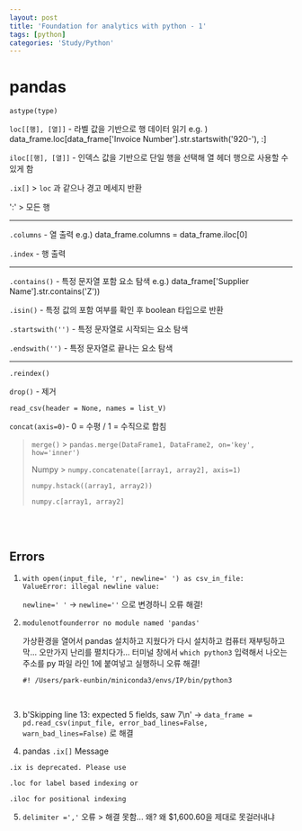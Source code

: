 ```yaml
---
layout: post
title: 'Foundation for analytics with python - 1'
tags: [python]
categories: 'Study/Python'
---
```


# pandas

`astype(type)`

`loc[[행], [열]]` - 라벨 값을 기반으로 행 데이터 읽기
e.g. ) data_frame.loc[data_frame['Invoice Number'].str.startswith('920-'), :]

`iloc[[행], [열]]` - 인덱스 값을 기반으로 단일 행을 선택해 열 헤더 행으로 사용할 수 있게 함

`.ix[]` > `loc` 과 같으나 경고 메세지 반환

':' > 모든 행

---

`.columns` - 열 출력
e.g.) data_frame.columns = data_frame.iloc[0] 

`.index` - 행 출력

---

`.contains()` - 특정 문자열 포함 요소 탐색
e.g.) data_frame['Supplier Name'].str.contains('Z'))

`.isin()` - 특정 값의 포함 여부를 확인 후 boolean 타입으로 반환

`.startswith('')` - 특정 문자열로 시작되는 요소 탐색

`.endswith('')` -  특정 문자열로 끝나는 요소 탐색

---

`.reindex()` 

`drop()` - 제거

`read_csv(header = None, names = list_V)`

`concat(axis=0)`- 0 = 수평 / 1 = 수직으로 합침

> `merge()` > `pandas.merge(DataFrame1, DataFrame2, on='key', how='inner')`
>
> Numpy > `numpy.concatenate([array1, array2], axis=1)`
>
> `numpy.hstack((array1, array2))`
>
> `numpy.c[array1, array2]`

<br/>

<br/>

## Errors

1. ```
   with open(input_file, 'r', newline=' ') as csv_in_file:
   ValueError: illegal newline value:
   ```

   `newline=' '` -> `newline=''`  으로 변경하니 오류 해결!

2. `modulenotfounderror no module named 'pandas'`

   가상환경을 열어서 pandas 설치하고 지웠다가 다시 설치하고 컴퓨터 재부팅하고 막... 오만가지 난리를 펼치다가... 터미널 창에서 `which python3` 입력해서 나오는 주소를 py 파일 라인 1에 붙여넣고 실행하니 오류 해결!

   `#! /Users/park-eunbin/miniconda3/envs/IP/bin/python3`

   <br>

3. b'Skipping line 13: expected 5 fields, saw 7\n' -> 
   `data_frame = pd.read_csv(input_file, error_bad_lines=False, warn_bad_lines=False)` 로 해결
4.  pandas `.ix[]` Message

```
.ix is deprecated. Please use

.loc for label based indexing or

.iloc for positional indexing
```

5. `delimiter =','` 오류 > 해결 못함... 왜? 왜 $1,600.60을 제대로 못걸러내냐